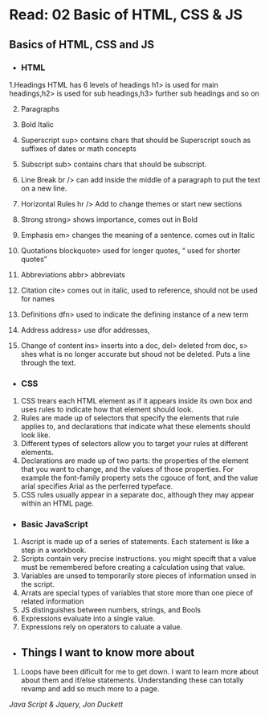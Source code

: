 # Read: 02 Basic of HTML, CSS & JS

## Basics of HTML, CSS and JS
- ### HTML
1.Headings
HTML has 6 levels of headings
 h1> is used for main headings,h2> is used for sub headings,h3> further sub headings and so on

2. Paragraphs <p> </p>
3. Bold <b> </b>
Italic <i> </i>

4. Superscript sup> contains chars that should be Superscript souch as suffixes of dates or math concepts
5. Subscript sub> contains chars that should be subscript.
6. Line Break br /> can add inside the middle of a paragraph to put the text on a new line.
7. Horizontal Rules hr /> Add to change themes or start new sections
8. Strong strong> shows importance, comes out in Bold
9. Emphasis em> changes the meaning of a sentence. comes out in Italic
10. Quotations blockquote> used for longer quotes, <q> used for shorter quotes
11. Abbreviations abbr> abbreviats
12. Citation cite> comes out in italic, used to reference, should not be used for names
13. Definitions dfn> used to indicate the defining instance of a new term
14. Address address> use dfor addresses,
15. Change of content ins> inserts into a doc, del> deleted from doc, s> shes what is no longer accurate but shoud not be deleted. Puts a line through the text.
- ### CSS 
1. CSS trears each HTML element as if it appears inside its own box and uses rules to indicate how that element should look.
2. Rules are made up of selectors that specify the elements that rule applies to, and declarations that indicate what these elements should look like.
3. Different types of selectors allow you to target your rules at different elements.
4. Declarations are made up of two parts: the properties of the element that you want to change, and the values of those properties. For example the font-family property sets the cgouce of font, and the value arial specifies Arial as the perferred typeface.
5. CSS rules usually appear in a separate doc, although they may appear within an HTML page.

- ### Basic JavaScript
1. Ascript is made up of a series of statements. Each statement is like a step in a workbook.
2. Scripts contain very precise instructions. you might specift that a value must be remembered before creating a calculation using that value.
3. Variables are unsed to temporarily store pieces of information unsed in the script.
4. Arrats are special types of variables that store more than one piece of related information
5. JS distinguishes between numbers, strings, and Bools
6. Expressions evaluate into a single value.
7. Expressions rely on operators to caluate a value.
 
 - ## Things I want to know more about
1. Loops have been dificult for me to get down. I want to learn more about about them and if/else statements. Understanding these can totally revamp and add so much more to a page.







<cite> Java Script & Jquery, Jon Duckett </cite>
